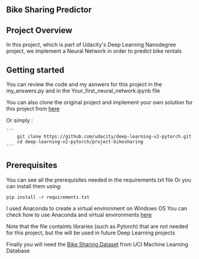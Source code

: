 ## Bike Sharing Predictor

## Project Overview

In this project, which is part of Udacity's Deep Learning Nanodegree project, we implement a Neural Network in order to predict bike rentals  



## Getting started

You can review the code and my asnwers for this project in the my_answers.py and in the Your_first_neural_network.ipynb file

You can also clone the original project and implement your own solution for this project from [here](https://github.com/udacity/deep-learning-v2-pytorch)

Or simply : 
	
	```	
		git clone https://github.com/udacity/deep-learning-v2-pytorch.git
		cd deep-learning-v2-pytorch/project-bikesharing
	```
	
## Prerequisites
You can see all the prerequisites needed in the requirements.txt file
Or you can install them using:
```
pip install -r requirements.txt
```
I used Anaconda to create a virtual environment on Windows OS
You can check how to use Anaconda and virtual environments [here](https://www.anaconda.com/products/individual)

Note that the file containts libraries (such as Pytorch) that are not needed for this project, but the will be used in future Deep Learning projects

Finally you will need the [Bike Sharing Dataset](https://archive.ics.uci.edu/ml/datasets/Bike+Sharing+Dataset) from UCI Machine Learning Database